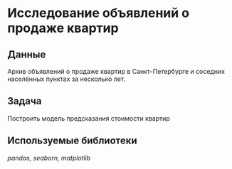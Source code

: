 # Исследование объявлений о продаже квартир

## Данные

Архив объявлений о продаже квартир в Санкт-Петербурге и соседних населённых пунктах за несколько лет.


## Задача

Построить модель предсказания стоимости квартир

## Используемые библиотеки
*pandas, seaborn, matplotlib*
